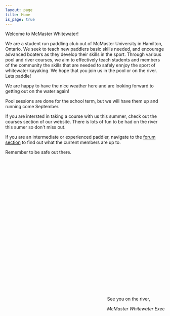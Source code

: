 ```yaml
---
layout: page
title: Home
is_page: true
---
```



 
Welcome to McMaster Whitewater!  

We are a student run paddling club out of McMaster University in Hamilton, Ontario.  We seek to teach new paddlers basic skills needed, and encourage advanced boaters as they develop their skills in the sport.  Through various pool and river courses, we aim to effectively teach students and members of the community the skills that are needed to safely ennjoy the sport of whitewater kayaking.  We hope that you join us in the pool or on the river.  Lets paddle!

We are happy to have the nice weather here and are looking forward to getting out on the water again! 

Pool sessions are done for the school term, but we will have them up and running come September.

If you are intersted in taking a course with us this summer, check out the courses section of our website.  There is lots of fun to be had on the river this sumer so don't miss out.

If you are an intermediate or experienced paddler, navigate to the [forum section](http://mcmasterwhitewater.ca/forum) to find out what the current members are up to.

Remember to be safe out there.
 

<!-- ++Rotating images++ -->

<script src="js/jquery.js">
</script>
<script src="js/picasa.js">
</script>
<script src="js/rotateIndexImage.js">
</script>
<!-- ++End of image Rotating images++ -->                	

 
<div id='pictureDiv' style='position:relative;margin:0 auto;height:400px;width:800px;'>
</div>
<br/>
<div style='float:right;'>
<p>See you on the river,</p>
<i>McMaster Whitewater Exec</i>
</div>



